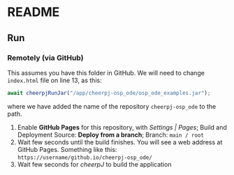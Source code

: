 # README

## Run

### Remotely (via GitHub)
This assumes you have this folder in GitHub. We will need to change `index.html` file on line 13, as this:
```js
await cheerpjRunJar("/app/cheerpj-osp_ode/osp_ode_examples.jar");
```
where we have added the name of the repository `cheerpj-osp_ode` to the path.

1. Enable **GitHub Pages** for this repository, with *Settings | Pages*; Build and Deployment Source: **Deploy from a branch**;  Branch: `main / root`
2. Wait few seconds until the build finishes. You will see a web address at GitHub Pages. Something like this: `https://username/github.io/cheerpj-osp_ode/`
3. Wait few seconds for *cheerpJ* to build the application


